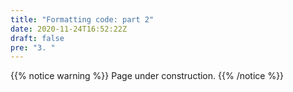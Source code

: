 ```yaml
---
title: "Formatting code: part 2"
date: 2020-11-24T16:52:22Z
draft: false
pre: "3. "
---
```



{{% notice warning %}}
Page under construction.
{{% /notice %}}
